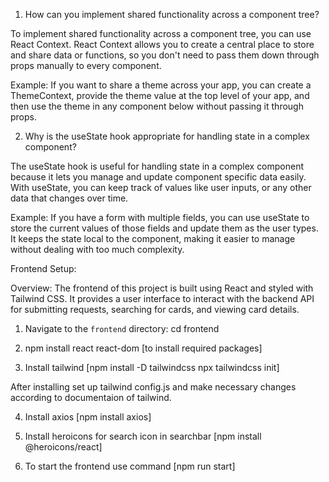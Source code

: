 1. How can you implement shared functionality across a component tree?

To implement shared functionality across a component tree, you can use React Context. React Context allows you to create a central place to store and share data or functions, so you don't need to pass them down through props manually to every component.

Example: If you want to share a theme across your app, you can create a ThemeContext, provide the theme value at the top level of your app, and then use the theme in any component below without passing it through props.

2. Why is the useState hook appropriate for handling state in a complex component?

The useState hook is useful for handling state in a complex component because it lets you manage and update component specific data easily. With useState, you can keep track of values like user inputs, or any other data that changes over time.

Example: If you have a form with multiple fields, you can use useState to store the current values of those fields and update them as the user types. It keeps the state local to the component, making it easier to manage without dealing with too much complexity.


Frontend Setup:

Overview:
The frontend of this project is built using React and styled with Tailwind CSS. It provides a user interface to interact with the backend API for submitting requests, searching for cards, and viewing card details.


1. Navigate to the `frontend` directory:
   cd frontend

2. npm install react react-dom [to install required packages]

3. Install tailwind [npm install -D tailwindcss
                    npx tailwindcss init]
                                          
After installing set up tailwind config.js and make necessary changes according to documentaion of tailwind.

4. Install axios [npm install axios]

5. Install heroicons for search icon in searchbar [npm install @heroicons/react]

6. To start the frontend use command [npm run start]
